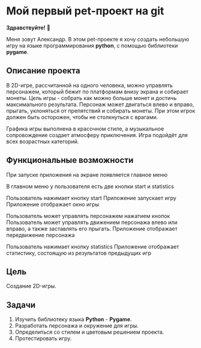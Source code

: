 # Мой первый pet-проект на git
__Здравствуйте!__ :wave:

Меня зовут Александр. В этом pet-проекте я хочу создать небольшую игру на языке программирования __python__, с помощью библиотеки __pygame__. 
## Описание проекта
В 2D-игре, рассчитанной на одного человека, можно управлять персонажем, который бежит по платформам внизу экрана и собирает монеты. Цель игры - собрать как можно больше монет и достичь максимального результата.
Персонаж может двигаться влево и вправо, прыгать, уклоняться от препятствий и собирать монеты. При этом игрок должен быть осторожен, чтобы не столкнуться с врагами.

Графика игры выполнена в красочном стиле, а музыкальное сопровождение создает атмосферу приключения. Игра подойдёт для всех возрастных категорий.
## Функциональные возможности
При запуске приложения на экране появляется главное меню

В главном меню у пользователя есть две кнопки start и statistics

Пользователь нажимает кнопку start
Приложение запускает игру
Приложение отображает окно игры

Пользователь может управлять персонажем нажатием кнопок
Пользователь может управлять движением персонажа влево или вправо, а также заставлять его прыгать.
Приложение отображает передвижение персонажа

Пользователь нажимает кнопку statistics
Приложение отображает статистику, состоящую из результатов предыдущих игр

## Цель
Создание 2D-игры.
## Задачи
1. Изучить библиотеку языка __Python__ - __Pygame__.
2. Разработать персонажа и окружение для игры.
3. Определиться со стилем и цветовым решением проекта.
4. Протестировать игру.
